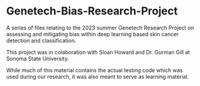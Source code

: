 # Genetech-Bias-Research-Project
A series of files relating to the 2023 summer Genetech Research Project on assessing and mitigating bias within deep learning based skin cancer detection and classification.

This project was in colaboration with Sloan Howard and Dr. Gurman Gill at Sonoma State University.

While much of this material contains the actual testing code which was used during our research, it was also meant to serve as learning material.
